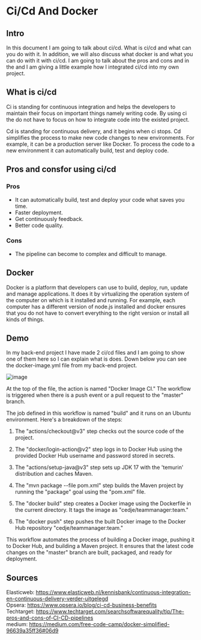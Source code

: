 # Ci/Cd And Docker

## Intro
In this document I am going to talk about ci/cd. What is ci/cd and what can you do with it. In addition, we will also discuss what docker is and what you can do with it with ci/cd. I am going to talk about the pros and cons and in the and I am giving a little example how I integrated ci/cd into my own project.

## What is ci/cd
Ci is standing for continuous integration and helps the developers to maintain their focus on important things namely writing code. By using ci the do not have to focus on how to integrate code into the existed project. 

Cd is standing for continuous delivery, and it begins when ci stops. Cd simplifies the process to make new code changes to new environments. For example, it can be a production server like Docker. To process the code to a new environment it can automatically build, test and deploy code.

## Pros and consfor using ci/cd
### Pros
* It can automatically build, test and deploy your code what saves you time.
* Faster deployment.
* Get continuously feedback.
* Better code quality.

### Cons
* The pipeline can become to complex and difficult to manage.

## Docker
Docker is a platform that developers can use to build, deploy, run, update and manage applications. It does it by virtualizing the operation system of the computer on which is it installed and running. For example, each computer has a different version of node.js installed and docker ensures that you do not have to convert everything to the right version or install all kinds of things.

## Demo
In my back-end project I have made 2 ci/cd files and I am going to show one of them here so I can explain what is does. Down below you can see the docker-image.yml file from my back-end project. 

![image](https://github.com/Team-manager-website/Portfolio/assets/103424907/f6e4e6c2-597e-4e14-8f9b-e0077486f51f)

At the top of the file, the action is named "Docker Image CI." The workflow is triggered when there is a push event or a pull request to the "master" branch.

The job defined in this workflow is named "build" and it runs on an Ubuntu environment. Here's a breakdown of the steps:

1. The "actions/checkout@v3" step checks out the source code of the project.

2. The "docker/login-action@v2" step logs in to Docker Hub using the provided Docker Hub username and password stored in secrets.

3. The "actions/setup-java@v3" step sets up JDK 17 with the 'temurin' distribution and caches Maven.

4. The "mvn package --file pom.xml" step builds the Maven project by running the "package" goal using the "pom.xml" file.

5. The "docker build" step creates a Docker image using the Dockerfile in the current directory. It tags the image as "cedje/teammanager:team."

6. The "docker push" step pushes the built Docker image to the Docker Hub repository "cedje/teammanager:team."


This workflow automates the process of building a Docker image, pushing it to Docker Hub, and building a Maven project. It ensures that the latest code changes on the "master" branch are built, packaged, and ready for deployment.

## Sources
Elasticweb: https://www.elasticweb.nl/kennisbank/continuous-integration-en-continuous-delivery-verder-uitgelegd <br>
Opsera: https://www.opsera.io/blog/ci-cd-business-benefits <br>
Techtarget: https://www.techtarget.com/searchsoftwarequality/tip/The-pros-and-cons-of-CI-CD-pipelines <br>
medium: https://medium.com/free-code-camp/docker-simplified-96639a35ff36#06d9 
